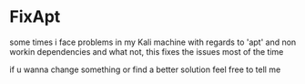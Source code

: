 # FixApt
some times i face problems in my Kali machine with regards to 'apt' and non workin dependencies and what not, this fixes the issues most of the time

if u wanna change something or find a better solution feel free to tell me
